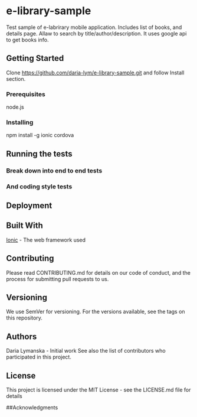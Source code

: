 # e-library-sample

Test sample of e-labrirary mobile application. Includes list of books, and details page. Allaw to search by title/author/description. It uses google api to get books info.  

## Getting Started

Clone https://github.com/daria-lym/e-library-sample.git and follow Install section.

### Prerequisites

node.js

### Installing

 npm install -g ionic cordova
 

## Running the tests

### Break down into end to end tests

### And coding style tests

## Deployment

## Built With

[Ionic](http://ionic.io/2) - The web framework used

## Contributing

Please read CONTRIBUTING.md for details on our code of conduct, and the process for submitting pull requests to us.

## Versioning

We use SemVer for versioning. For the versions available, see the tags on this repository.

## Authors

Daria Lymanska - Initial work
See also the list of contributors who participated in this project.

## License

This project is licensed under the MIT License - see the LICENSE.md file for details

##Acknowledgments
